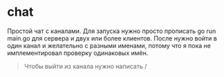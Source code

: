 # chat
Простой чат с каналами. Для запуска нужно просто прописать go run main.go для сервера и двух или более клиентов.
После нужно войти в один канал и желательно с разными именами, потому что я пока не имплементировал проверку одинаковых имён.
>Чтобы выйти из канала нужно написать /
